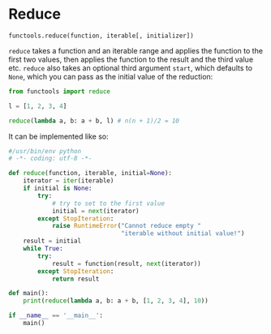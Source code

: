 # Reduce

`functools.reduce(function, iterable[, initializer])`

`reduce` takes a function and an iterable range and applies the function to the first two values, then applies the function to the result and the third value etc. `reduce` also takes an optional third argument `start`, which defaults to `None`, which you can pass as the initial value of the reduction:

```Python
from functools import reduce

l = [1, 2, 3, 4]

reduce(lambda a, b: a + b, l) # n(n + 1)/2 = 10
```

It can be implemented like so:

```Python
#/usr/bin/env python
# -*- coding: utf-8 -*-

def reduce(function, iterable, initial=None):
	iterator = iter(iterable)
	if initial is None:
		try:
			# try to set to the first value
			initial = next(iterator)
		except StopIteration:
			raise RuntimeError("Cannot reduce empty "
			                   "iterable without initial value!")
	result = initial
	while True:
		try:
			result = function(result, next(iterator))
		except StopIteration:
			return result

def main():
	print(reduce(lambda a, b: a + b, [1, 2, 3, 4], 10))

if __name__ == '__main__':
	main()
```
